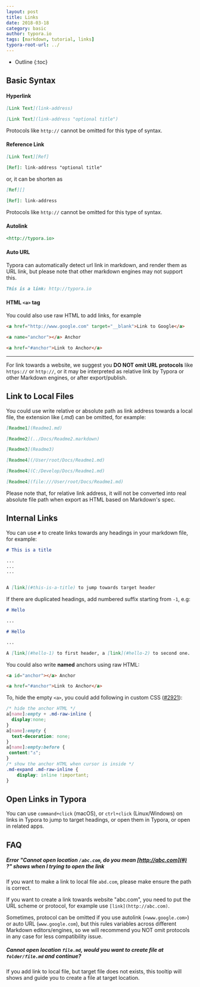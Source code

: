 ```yaml
---
layout: post
title: Links
date: 2018-03-18
category: basic
author: typora.io
tags: [markdown, tutorial, links]
typora-root-url: ../
---
```


* Outline
{:toc}

## Basic Syntax

#### Hyperlink

```markdown
[Link Text](link-address)

[Link Text](link-address "optional title")
```

Protocols like `http://` cannot be omitted for this type of syntax.

#### Reference Link

```markdown
[Link Text][Ref]

[Ref]: link-address "optional title"
```

or, it can be shorten as

```markdown
[Ref][]

[Ref]: link-address
```

Protocols like `http://` cannot be omitted for this type of syntax.

#### Autolink

```markdown
<http://typora.io>
```

#### Auto URL

Typora can automatically detect url link in markdown, and render them as URL link, but please note that other markdown engines may not support this.

```markdown
This is a link: http://typora.io
```

#### HTML `<a>` tag

You could also use raw HTML to add links, for example

```html
<a href="http://www.google.com" target="__blank">Link to Google</a>

<a name="anchor"></a> Anchor

<a href="#anchor">Link to Anchor</a>
```

---

For link towards a website, we suggest you **DO NOT omit URL protocols** like `https://` or `http://`, or it may be interpreted as relative link by Typora or other Markdown engines, or after  export/publish. 

## Link to Local Files

You could use write relative or absolute path as link address towards a local file, the extension like (*.md*) can be omitted, for example:

```markdown
[Readme1](Readme1.md)

[Readme2](../Docs/Readme2.markdown)

[Readme3](Readme3)

[Readme4](/User/root/Docs/Readme1.md)

[Readme4](C:/Develop/Docs/Readme1.md)

[Readme4](file:///User/root/Docs/Readme1.md)
```

Please note that, for relative link address, it will not be converted into real absolute file path when export as HTML based on Markdown's spec. 

## Internal Links

You can use `#` to create links towards any headings in your markdown file, for example:

```markdown
# This is a title

...
...
...


A [link](#this-is-a-title) to jump towards target header
```

If there are <span id="duplicated-headings">duplicated headings</span>, add numbered suffix starting from `-1`, e.g:

```markdown
# Hello

...

# Hello

...

A [link](#hello-1) to first header, a [link](#hello-2) to second one.
```



You could also write **named** anchors using raw HTML:

```html
<a id="anchor"></a> Anchor

<a href="#anchor">Link to Anchor</a>
```

To, hide the empty `<a>`, you could add following in custom CSS ([#2921](https://github.com/typora/typora-issues/issues/2921)):

```css
/* hide the anchor HTML */
a[name]:empty + .md-raw-inline {
  display:none;
}
a[name]:empty {
  text-decoration: none;
}
a[name]:empty:before {
 content:"⚓";
}
/* show the anchor HTML when cursor is inside */
.md-expand .md-raw-inline {
    display: inline !important;
}
```

## Open Links in Typora

You can use `command+click` (macOS), or `ctrl+click` (Linux/Windows) on links in Typora to jump to target headings, or open them in Typora, or open in related apps.

## FAQ

##### Error "Cannot open location `/abc.com`, do you mean [http://abc.com](#) ?" shows when I trying to open the link

If you want to make a link to local file `abd.com`, please make ensure the path is correct.

If you want to create a link towards website "abc.com", you need to put the URL scheme or protocol, for example use `[link](http://abc.com)`. 

Sometimes, protocol can be omitted if you use autolink (`<www.google.com>`) or auto URL (`www.google.com`), but this rules variables across different Markdown editors/engines, so we will recommend you NOT omit protocols in any case for less compatibility issue.

##### Cannot open location `file.md`, would you want to create file at `folder/file.md` and continue?

If you add link to local file, but target file does not exists, this tooltip will shows and guide you to create a file at target location.
